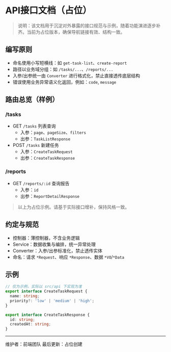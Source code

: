 # API接口文档（占位）

> 说明：该文档用于沉淀对外暴露的接口规范与示例，随着功能演进逐步补齐。当前为占位版本，确保导航链接有效、结构一致。

## 编写原则
- 命名使用小写短横线：如 `get-task-list`、`create-report`
- 路径以业务域分组：如 `/tasks/...`、`/reports/...`
- 入参/出参统一由 `Converter` 进行格式化，禁止直接透传底层结构
- 错误使用业务异常语义化返回，例如：`code`, `message`

## 路由总览（样例）

### /tasks
- GET `/tasks` 列表查询
  - 入参：`page`、`pageSize`、`filters`
  - 出参：`TaskListResponse`
- POST `/tasks` 新建任务
  - 入参：`CreateTaskRequest`
  - 出参：`CreateTaskResponse`

### /reports
- GET `/reports/:id` 查询报告
  - 入参：`id`
  - 出参：`ReportDetailResponse`

> 以上为占位示例。请基于实际接口增补，保持风格一致。

## 约定与规范
- 控制器：薄控制器，不含业务逻辑
- Service：数据收集与编排，统一异常处理
- Converter：入参/出参标准化，禁止透传实体
- 命名：请求 `*Request`、响应 `*Response`、数据 `*VO`/`*Data`

## 示例
```ts
// 仅为示例，实际以 src/api 下实现为准
export interface CreateTaskRequest {
  name: string;
  priority?: 'low' | 'medium' | 'high';
}

export interface CreateTaskResponse {
  id: string;
  createdAt: string;
}
```

---
维护者：前端团队
最后更新：占位创建